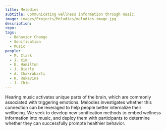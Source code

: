 ```yaml
---
title: Melodies
subtitle: Communicating wellness information through music.
image: images/Projects/Melodies/melodies-image.jpg
description: 
repo:
tags:
  - Behavior Change
  - Sonification
  - Music
people: 
  - M. Clark
  - J. Kim
  - E. Hamilton
  - J. Bierly
  - A. Chakrabarti
  - K. Rukavina
  - J. Chin
---
```

  
Hearing music activates unique parts of the brain, which are commonly associated with triggering emotions. Melodies investigates whether this connection can be leveraged to help people better internalize their wellbeing. We seek to develop new sonification methods to embed wellness information into music, and deploy them with participants to determine whether they can successfully prompte healthier behavior.
